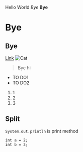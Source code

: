 Hello World
*Bye*
**Bye**
# Bye
## Bye
[Link](https://tiyazhan.github.io/cse15l-lab-reports/random.html)
![Cat](https://www.freeiconspng.com/uploads/cat-png-17.png)

> Bye
> hi

* TO DO1
* TO DO2

1. 1
2. 2
3. 3

Split
---

`System.out.println` is print method

```
int a = 2;
int b = 3;
```
